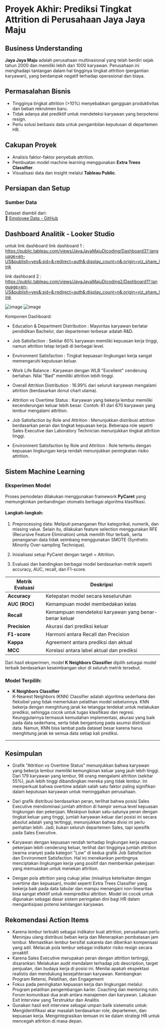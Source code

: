 # Proyek Akhir: Prediksi Tingkat Attrition di Perusahaan Jaya Jaya Maju

## Business Understanding

**Jaya Jaya Maju** adalah perusahaan multinasional yang telah berdiri sejak tahun 2000 dan memiliki lebih dari 1000 karyawan. Perusahaan ini menghadapi tantangan dalam hal tingginya tingkat *attrition* (pergantian karyawan), yang berdampak negatif terhadap operasional dan biaya.

## Permasalahan Bisnis

- Tingginya tingkat attrition (>10%) menyebabkan gangguan produktivitas dan beban rekrutmen baru.
- Tidak adanya alat prediktif untuk mendeteksi karyawan yang berpotensi resign.
- Perlu solusi berbasis data untuk pengambilan keputusan di departemen HR.

## Cakupan Proyek

- Analisis faktor-faktor penyebab attrition.
- Pembuatan model machine learning menggunakan **Extra Trees Classifier**.
- Visualisasi data dan insight melalui **Tableau Public**.

## Persiapan dan Setup

### Sumber Data
Dataset diambil dari:  
🔗 [Employee Data - GitHub](https://github.com/dicodingacademy/dicoding_dataset/blob/main/employee/employee_data.csv)

## Dashboard Analitik - Looker Studio
untuk link dashboard
link dashboard 1 : https://public.tableau.com/views/JayaJayaMajuDicoding/Dashboard3?:language=en-US&publish=yes&:sid=&:redirect=auth&:display_count=n&:origin=viz_share_link

link dashboard 2 : https://public.tableau.com/views/JayaJayaMajuDicoding2/Dashboard1?:language=en-US&publish=yes&:sid=&:redirect=auth&:display_count=n&:origin=viz_share_link

![image](https://github.com/user-attachments/assets/24963151-707c-43b6-8540-8d008e210d54)
![image](https://github.com/user-attachments/assets/c3c43c23-1ace-4c3f-8efa-d20b75741ade)



Komponen Dashboard:

- Education & Department Distribution : Mayoritas karyawan berlatar pendidikan Bachelor, dan departemen terbesar adalah R&D.

- Job Satisfaction : Sekitar 60% karyawan memiliki kepuasan kerja tinggi, namun attrition tetap terjadi di berbagai level.

- Environment Satisfaction : Tingkat kepuasan lingkungan kerja sangat memengaruhi keputusan keluar.

- Work Life Balance : Karyawan dengan WLB "Excellent" cenderung bertahan. Nilai "Bad" memiliki attrition lebih tinggi.

- Overall Attrition Distribution : 16.99% dari seluruh karyawan mengalami attrition (berdasarkan donut chart utama).

- Attrition vs Overtime Status : Karyawan yang bekerja lembur memiliki kecenderungan keluar lebih besar. Contoh: 81 dari 670 karyawan yang lembur mengalami attrition.

- Job Satisfaction by Role and Attrition : Menunjukkan distribusi attrition berdasarkan peran dan tingkat kepuasan kerja. Beberapa role seperti Sales Executive dan Laboratory Technician menunjukkan tingkat attrition tinggi.

- Environment Satisfaction by Role and Attrition : Role tertentu dengan kepuasan lingkungan kerja rendah menunjukkan peningkatan risiko attrition.

## Sistem Machine Learning

### Eksperimen Model

Proses pemodelan dilakukan menggunakan framework **PyCaret** yang memungkinkan perbandingan otomatis berbagai algoritma klasifikasi.

#### Langkah-langkah:
1. Preprocessing data: Meliputi penanganan fitur kategorikal, numerik, dan missing value. Selain itu, dilakukan feature selection menggunakan RFE (Recursive Feature Elimination) untuk memilih fitur terbaik, serta penanganan data tidak seimbang menggunakan SMOTE (Synthetic Minority Over-sampling Technique).

2. Inisialisasi setup PyCaret dengan target = Attrition.

3. Evaluasi dan bandingkan berbagai model berdasarkan metrik seperti accuracy, AUC, recall, dan F1-score.

| Metrik Evaluasi | Deskripsi |
|-----------------|-----------|
| **Accuracy**    | Ketepatan model secara keseluruhan |
| **AUC (ROC)**   | Kemampuan model membedakan kelas |
| **Recall**      | Kemampuan mendeteksi karyawan yang benar-benar keluar |
| **Precision**   | Akurasi dari prediksi keluar |
| **F1-score**    | Harmoni antara Recall dan Precision |
| **Kappa**       | Agreement antara prediksi dan aktual |
| **MCC**         | Korelasi antara label aktual dan prediksi |

Dari hasil eksperimen, model **K Neighbors Classifier** dipilih sebagai model terbaik berdasarkan keseimbangan skor di seluruh metrik tersebut.

###  Model Terpilih:
- **K Neighbors Classifier**  
K-Nearest Neighbors (KNN) Classifier adalah algoritma sederhana dan fleksibel yang tidak memerlukan pelatihan model sebelumnya. KNN bekerja dengan menghitung jarak ke tetangga terdekat untuk melakukan prediksi, sehingga cocok untuk tugas klasifikasi dan regresi. Keunggulannya termasuk kemudahan implementasi, akurasi yang baik pada data sederhana, serta tidak bergantung pada asumsi distribusi data. Namun, KNN bisa lambat pada dataset besar karena harus menghitung jarak ke semua data setiap kali prediksi.

---

## Kesimpulan
- Grafik "Attrition vs Overtime Status" menunjukkan bahwa karyawan yang bekerja lembur memiliki kemungkinan keluar yang jauh lebih tinggi. Dari 179 karyawan yang lembur, 98 orang mengalami attrition (sekitar 55%), jauh lebih tinggi dibandingkan mereka yang tidak lembur. Ini memperkuat bahwa overtime adalah salah satu faktor paling signifikan dalam keputusan karyawan untuk meninggalkan perusahaan.

- Dari grafik distribusi berdasarkan peran, terlihat bahwa posisi Sales Executive mendominasi jumlah attrition di hampir semua level kepuasan lingkungan dan pekerjaan. Meskipun bukan satu-satunya peran dengan tingkat keluar yang tinggi, jumlah karyawan keluar dari posisi ini secara absolut adalah yang tertinggi, menunjukkan bahwa divisi ini perlu perhatian lebih. Jadi, bukan seluruh departemen Sales, tapi spesifik pada Sales Executive.

- Karyawan dengan kepuasan rendah terhadap lingkungan kerja maupun pekerjaan lebih cenderung keluar, terlihat dari tingginya jumlah attrition (warna oranye) pada kategori "Low" di kedua grafik Job Satisfaction dan Environment Satisfaction. Hal ini menekankan pentingnya menciptakan lingkungan kerja yang positif dan memberikan pekerjaan yang memuaskan untuk menekan attrition.

- Dengan pola attrition yang cukup jelas (misalnya keterkaitan dengan overtime dan kepuasan), model seperti Extra Trees Classifier yang bekerja baik pada data tabular dan mampu menangani non-linearitas bisa sangat efektif untuk memprediksi attrition. Model ini cocok untuk digunakan sebagai dasar sistem peringatan dini bagi HR dalam mengantisipasi potensi kehilangan karyawan.

## Rekomendasi Action Items
- Karena lembur terbukti sebagai indikator kuat attrition, perusahaan perlu Meninjau ulang distribusi beban kerja dan Menerapkan pembatasan jam lembur. Memastikan lembur bersifat sukarela dan diberikan kompensasi yang adil. Melacak pola lembur sebagai indikator risiko resign secara proaktif.
- Karena Sales Executive merupakan peran dengan attrition tertinggi, disarankan: Melakukan audit mendalam terhadap job description, target penjualan, dan budaya kerja di posisi ini. Menilai apakah ekspektasi realistis dan mendukung kesejahteraan karyawan. Kembangkan Program Retensi, Pelatihan, dan Engagement
- Fokus pada peningkatan kepuasan kerja dan lingkungan melalui: Program pelatihan pengembangan karier. Coaching dan mentoring rutin. Forum komunikasi dua arah antara manajemen dan karyawan. Lakukan Exit Interview yang Terstruktur dan Analitis
- Gunakan hasil exit interview sebagai umpan balik sistematis untuk: Mengidentifikasi akar masalah berdasarkan role, departemen, dan kepuasan kerja. Mengintegrasikan temuan ini ke dalam strategi HR untuk mencegah attrition di masa depan.
